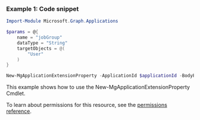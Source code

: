 ### Example 1: Code snippet

```powershellImport-Module Microsoft.Graph.Applications

$params = @{
	name = "jobGroup"
	dataType = "String"
	targetObjects = @(
		"User"
	)
}

New-MgApplicationExtensionProperty -ApplicationId $applicationId -BodyParameter $params
```
This example shows how to use the New-MgApplicationExtensionProperty Cmdlet.
To learn about permissions for this resource, see the [permissions reference](/graph/permissions-reference).

